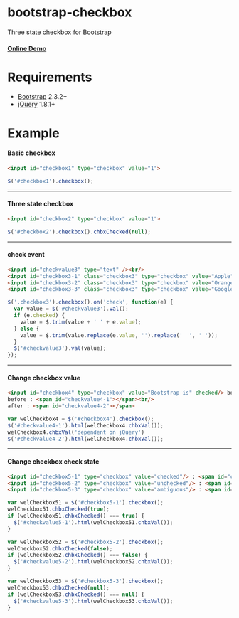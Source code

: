 # bootstrap-checkbox
Three state checkbox for Bootstrap

#### [Online Demo](http://extremefe.github.io/bootstrap-checkbox/)
# Requirements

* [Bootstrap](http://twitter.github.com/bootstrap/) 2.3.2+
* [jQuery](http://jquery.com/) 1.8.1+

# Example

#### Basic checkbox
```html
<input id="checkbox1" type="checkbox" value="1">
```
```javascript
$('#checkbox1').checkbox();
```
***

#### Three state checkbox
```html
<input id="checkbox2" type="checkbox" value="1">
```
```javascript
$('#checkbox2').checkbox().chbxChecked(null);
```
***

#### check event
```html
<input id="checkvalue3" type="text" /><br/>
<input id="checkbox3-1" class="checkbox3" type="checkbox" value="Apple"> Apple<br/>
<input id="checkbox3-2" class="checkbox3" type="checkbox" value="Orange"> Orange<br/>
<input id="checkbox3-3" class="checkbox3" type="checkbox" value="Google"> Google
```
```javascript
$('.checkbox3').checkbox().on('check', function(e) {
  var value = $('#checkvalue3').val();
  if (e.checked) {
    value = $.trim(value + ' ' + e.value);
  } else {
    value = $.trim(value.replace(e.value, '').replace('  ', ' '));
  }
  $('#checkvalue3').val(value);
});
```
***

#### Change checkbox value
```html
<input id="checkbox4" type="checkbox" value="Bootstrap is" checked/> bootstrap<br/>
before : <span id="checkvalue4-1"></span><br/>
after : <span id="checkvalue4-2"></span>
```
```javascript
var welCheckbox4 = $('#checkbox4').checkbox();
$('#checkvalue4-1').html(welCheckbox4.chbxVal());
welCheckbox4.chbxVal('dependent on jQuery')
$('#checkvalue4-2').html(welCheckbox4.chbxVal());
```
***

#### Change checkbox check state
```html
<input id="checkbox5-1" type="checkbox" value="checked"/> : <span id="checkvalue5-1"></span><br/>
<input id="checkbox5-2" type="checkbox" value="unchecked"/> : <span id="checkvalue5-2"></span><br/>
<input id="checkbox5-3" type="checkbox" value="ambiguous"/> : <span id="checkvalue5-3"></span>
```
```javascript
var welCheckbox51 = $('#checkbox5-1').checkbox();
welCheckbox51.chbxChecked(true);
if (welCheckbox51.chbxChecked() === true) {
  $('#checkvalue5-1').html(welCheckbox51.chbxVal());
}

var welCheckbox52 = $('#checkbox5-2').checkbox();
welCheckbox52.chbxChecked(false);
if (welCheckbox52.chbxChecked() === false) {
  $('#checkvalue5-2').html(welCheckbox52.chbxVal());
}

var welCheckbox53 = $('#checkbox5-3').checkbox();
welCheckbox53.chbxChecked(null);
if (welCheckbox53.chbxChecked() === null) {
  $('#checkvalue5-3').html(welCheckbox53.chbxVal());
}
```

